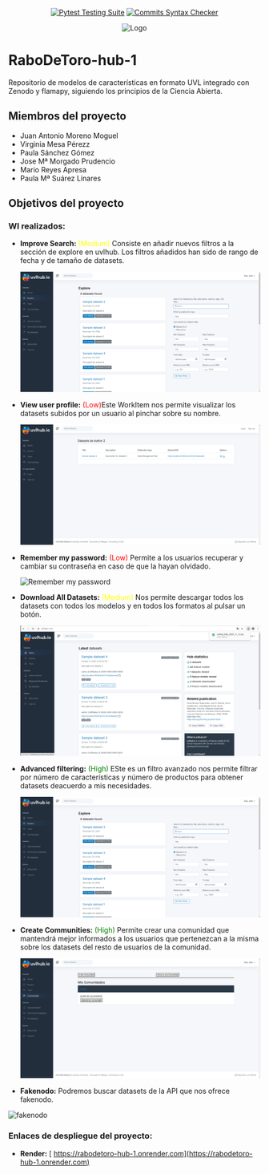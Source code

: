 <div align="center">

  <a href="">[![Pytest Testing Suite](https://github.com/diverso-lab/uvlhub/actions/workflows/tests.yml/badge.svg?branch=main)](https://github.com/diverso-lab/uvlhub/actions/workflows/tests.yml)</a>
  <a href="">[![Commits Syntax Checker](https://github.com/diverso-lab/uvlhub/actions/workflows/commits.yml/badge.svg?branch=main)](https://github.com/diverso-lab/uvlhub/actions/workflows/commits.yml)</a>
  
</div>

<div style="text-align: center;">
  <img src="https://www.uvlhub.io/static/img/logos/logo-light.svg" alt="Logo">
</div>

# RaboDeToro-hub-1

Repositorio de modelos de características en formato UVL integrado con Zenodo y flamapy, siguiendo los principios de la Ciencia Abierta.

## Miembros del proyecto
- Juan Antonio Moreno Moguel
- Virginia Mesa Pérezz
- Paula Sánchez Gómez
- Jose Mª Morgado Prudencio
- Mario Reyes Apresa
- Paula Mª Suárez Linares

## Objetivos del proyecto

### WI realizados:
- **Improve Search:** <span style="color:yellow;">(Medium)</span> Consiste en añadir nuevos filtros a la sección de explore en uvlhub. Los filtros añadidos han sido de rango de fecha y de tamaño de datasets. 

  ![Improve search](./images/improve_search.png)


- **View user profile:** <span style="color:red;">(Low)</span>Este WorkItem nos permite visualizar los datasets subidos por un usuario al pinchar sobre su nombre.

  ![View user profile](./images/profile.png)

- **Remember my password:** <span style="color:red;">(Low)</span> Permite a los usuarios recuperar y cambiar su contraseña en caso de que la hayan olvidado.

  ![Remember my password](./images/contraseña.png)

- **Download All Datasets:** <span style="color:yellow;">(Medium)</span> Nos permite descargar todos los datasets con todos los modelos y en todos los formatos al pulsar un botón.

  ![Download All Datasets](./images/download.png)

- **Advanced filtering:** <span style="color:green;">(High)</span> ESte es un filtro avanzado nos permite filtrar por número de características y número de productos para obtener datasets deacuerdo a mis necesidades.

  ![Advanced filtering](./images/improve_search.png)

- **Create Communities:** <span style="color:green;">(High)</span> Permite crear una comunidad que mantendrá mejor informados a los usuarios que pertenezcan a la misma sobre los datasets del resto de usuarios de la comunidad.

  ![Create Comunities](./images/comunidades.png)


- **Fakenodo:** Podremos buscar datasets de la API que nos ofrece fakenodo.

![fakenodo](URL_de_la_imagen)

### Enlaces de despliegue del proyecto:
- **Render:**  [ https://rabodetoro-hub-1.onrender.com](https://rabodetoro-hub-1.onrender.com)

